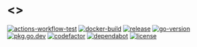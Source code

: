 # <<PROJECT>>

[![actions-workflow-test][actions-workflow-test-badge]][actions-workflow-test]
[![docker-build][docker-build-badge]][docker-build]
[![release][release-badge]][release]
[![go-version][go-version-badge]][go-version]
[![pkg.go.dev][pkg.go.dev-badge]][pkg.go.dev]
[![codefactor][codefactor-badge]][codefactor]
[![dependabot][dependabot-badge]][dependabot]
[![license][license-badge]][license]

<!-- badge links -->

[actions-workflow-test]: https://github.com/<<OWNER>>/<<PROJECT>>/actions?query=workflow%3ATest
[actions-workflow-test-badge]: https://img.shields.io/github/workflow/status/<<OWNER>>/<<PROJECT>>/Test?label=Test&style=for-the-badge&logo=github

[docker-build]: https://hub.docker.com/r/<<OWNER>>/<<PROJECT>>
[docker-build-badge]: https://img.shields.io/docker/cloud/build/<<OWNER>>/<<PROJECT>>?logo=docker&style=for-the-badge

[release]: https://github.com/<<OWNER>>/<<PROJECT>>/releases
[release-badge]: https://img.shields.io/github/v/release/<<OWNER>>/<<PROJECT>>?style=for-the-badge&logo=github

[pkg.go.dev]: https://pkg.go.dev/github.com/<<OWNER>>/<<PROJECT>>
[pkg.go.dev-badge]: https://img.shields.io/badge/pkg.go.dev-reference-blue?style=for-the-badge&logo=go

[go-version]: go.mod
[go-version-badge]: https://img.shields.io/github/go-mod/go-version/<<OWNER>>/<<PROJECT>>?logo=go&style=for-the-badge

[codefactor]: https://www.codefactor.io/repository/github/<<OWNER>>/<<PROJECT>>
[codefactor-badge]: https://img.shields.io/codefactor/grade/github/<<OWNER>>/<<PROJECT>>?logo=codefactor&style=for-the-badge

[dependabot]: https://dependabot.com
[dependabot-badge]: https://img.shields.io/badge/-dependabot-blue?style=for-the-badge&logo=dependabot

[license]: LICENSE
[license-badge]: https://img.shields.io/github/license/<<OWNER>>/<<PROJECT>>?style=for-the-badge

